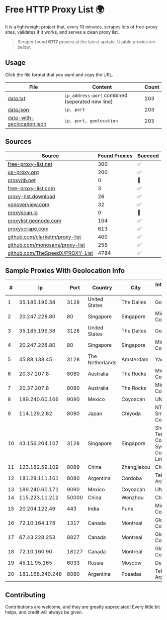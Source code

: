 
# Free HTTP Proxy List 🌍

It is a lightweight project that, every 10 minutes, scrapes lots of free-proxy sites, validates if it works, and serves a clean proxy list.


> Scraper found **6717** proxies at the latest update. Usable proxies are below.

## Usage

Click the file format that you want and copy the URL.


|File|Content|Count|
|----|-------|-----|
|[data.txt](https://raw.githubusercontent.com/themiralay/Proxy-List-World/master/data.txt)|`ip_address:port` combined (seperated new line)|203|
|[data.json](https://raw.githubusercontent.com/themiralay/Proxy-List-World/master/data.json)|`ip, port`|203|
|[data-with-geolocation.json](https://raw.githubusercontent.com/themiralay/Proxy-List-World/master/data-with-geolocation.json)|`ip, port, geolocation`|203|

## Sources

|Source|Found Proxies|Succeed|
|------|-------------|-------|
|[free-proxy-list.net](https://free-proxy-list.net)|300|✅|
|[us-proxy.org](https://www.us-proxy.org)|200|✅|
|[proxydb.net](http://proxydb.net)|0|🚫|
|[free-proxy-list.com](https://free-proxy-list.com/?page=&port=&type%5B%5D=http&type%5B%5D=https&up_time=0&search=Search)|3|✅|
|[proxy-list.download](https://www.proxy-list.download/HTTP)|26|✅|
|[vpnoverview.com](https://vpnoverview.com/privacy/anonymous-browsing/free-proxy-servers)|32|✅|
|[proxyscan.io](https://www.proxyscan.io)|0|🚫|
|[proxylist.geonode.com](https://proxylist.geonode.com/api/proxy-list?limit=300&page=1&sort_by=lastChecked&sort_type=desc&protocols=http,https)|104|✅|
|[proxyscrape.com](https://api.proxyscrape.com/v2/?request=displayproxies&protocol=http&timeout=10000&country=all&ssl=all&anonymity=all)|613|✅|
|[github.com/clarketm/proxy-list](https://raw.githubusercontent.com/clarketm/proxy-list/master/proxy-list-raw.txt)|400|✅|
|[github.com/monosans/proxy-list](https://raw.githubusercontent.com/monosans/proxy-list/main/proxies/http.txt)|255|✅|
|[github.com/TheSpeedX/PROXY-List](https://raw.githubusercontent.com/TheSpeedX/PROXY-List/master/http.txt)|4784|✅|


## Sample Proxies With Geolocation Info

|#|Ip|Port|Country|City|Internet Service Provider|
|-|--|----|-------|----|-------------------------|
|1|35.185.196.38|3128|United States|The Dalles|Google LLC|
|2|20.247.228.80|80|Singapore|Singapore|Microsoft Corporation|
|3|35.185.196.38|3128|United States|The Dalles|Google LLC|
|4|20.247.228.80|80|Singapore|Singapore|Microsoft Corporation|
|5|45.88.138.45|3128|The Netherlands|Amsterdam|Yaglom Labs Ltd|
|6|20.37.207.8|8080|Australia|The Rocks|Microsoft Corporation|
|7|20.37.207.8|8080|Australia|The Rocks|Microsoft Corporation|
|8|189.240.60.166|9090|Mexico|Coyoacán|UNINET|
|9|114.129.2.82|8080|Japan|Chiyoda|NTT SmartConnect Corporation|
|10|43.156.204.107|3128|Singapore|Singapore|Shenzhen Tencent Computer Systems Company Limited|
|11|123.182.59.109|8089|China|Zhangjiakou|China Telecom|
|12|181.28.111.161|8080|Argentina|Córdoba|Telecom Argentina S.A|
|13|189.240.60.171|9090|Mexico|Coyoacán|UNINET|
|14|115.223.11.212|50000|China|Wenzhou|China Telecom|
|15|20.204.122.49|443|India|Pune|Microsoft Corporation|
|16|72.10.164.178|1317|Canada|Montreal|GloboTech Communications|
|17|67.43.228.253|8827|Canada|Montreal|GloboTech Communications|
|18|72.10.160.90|18127|Canada|Montreal|GloboTech Communications|
|19|45.11.95.165|6033|Russia|Moscow|Delta Ltd|
|20|181.168.240.248|8080|Argentina|Posadas|Telecom Argentina S.A|



## Contributing

Contributions are welcome, and they are greatly appreciated! Every
little bit helps, and credit will always be given.

